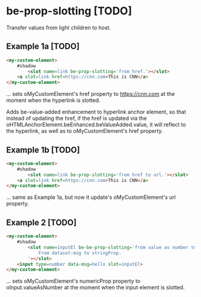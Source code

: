 # be-prop-slotting [TODO]

Transfer values from light children to host.

## Example 1a [TODO]

```html
<my-custom-element>
    #shadow
        <slot name=link be-prop-slotting='from href.'></slot>
    <a slot=link href=https://cnn.com>This is CNN</a>
</my-custom-element>
```

... sets oMyCustomElement's href property to https://cnn.com at the moment when the hyperlink is slotted. 

Adds be-value-added enhancement to hyperlink anchor element, so that instead of updating the href, if the href is updated via the oHTMLAnchorElement.beEnhanced.beValueAdded.value, it will reflect to the hyperlink, as well as to oMyCustomElement's href property.

## Example 1b [TODO]

```html
<my-custom-element>
    #shadow
        <slot name=link be-prop-slotting='from href to url.'></slot>
    <a slot=link href=https://cnn.com>This is CNN</a>
</my-custom-element>
```

... same as Example 1a, but now it update's oMyCustomElement's url property.

## Example 2 [TODO]

```html
<my-custom-element>
    #shadow
        <slot name=inputEl be-be-prop-slotting='from value as number to numeric prop.
            From dataset:msg to stringProp.
        '></slot>
    <input type=number data-msg=hello slot=inputEl>
</my-custom-element>
```

... sets oMyCustomElement's numericProp property to oInput.valueAsNumber at the moment when the input element is slotted. 